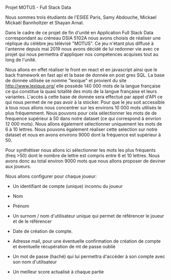 Projet MOTUS - Full Stack Data

Nous sommes trois étudiants de l'ESIEE Paris, Samy Abdouche, Mickael Mickaël Bannholtzer et Shayan Arnal.

Dans le cadre de ce projet de fin d'unité en Application Full Stack Data correspondant au créneau DSIA 5102A nous avons choisis de réaliser une réplique du cèlèbre jeu télévisé "MOTUS". 
Ce jeu n'étant plus diffusé à l'antenne depuis mai 2019 nous avons décidé de lui redonner vie avec ce projet qui nous permettra d'appliquer nos compétences acquises tout au long de l'unité.

Nous allons en effet réaliser le front en react et en javascript ainsi que le back framework en fast api et la base de donnée en post gres SQL.
La base de donnée utilisée se nomme "lexique" et provient du site http://www.lexique.org/ elle possède 140 000 mots de la langue française ce qui constitue la quasi totalité des mots de la langue française et leurs variantes.
L'accès à cette base de donnée sera effectué par appel d'API ce qui nous permet de ne pas avoir à la stocker.
Pour que le jeu soit accessible à tous nous allons nous concentrer sur les environs 10 000 mots utilisés le plus fréquemment. Nous pouvons pour cela sélectionner les mots de de frequence supérieur à 50 dans notre dataset (ce qui correspond à envrion 12 000 mots).
Nous allons également sélectionner uniquement les mots de 6 à 10 lettres. Nous pouvons également réaliser cette selection sur notre dataset et nous en avons environs 9000 dont la fréquence est supérieur à 50.

Pour synthétiser nous allons ici sélectionner les mots les plus fréquents (freq >50) dont le nombre de lettre est compris entre 6 et 10 lettres. Nous avons donc au total environ 9000 mots que nous allons proposer de deviner aux joueurs.

Nous allons configurer pour chaque joueur:

- Un identifiant de compte (unique) inconnu du joueur

- Nom

- Prénom

- Un surnom / nom d'utilisateur unique qui permet de référencer le joueur et de le référencer 

- Date de création de compte.

- Adresse mail, pour une éventuelle confirmation de création de compte et éventuelle récupération de mt de passe oublié

- Un mot de passe (haché) qui lui permettra d'accéder à son compte avec son nom d'utilisateur

- Un meilleur score actualisé à chaque partie










